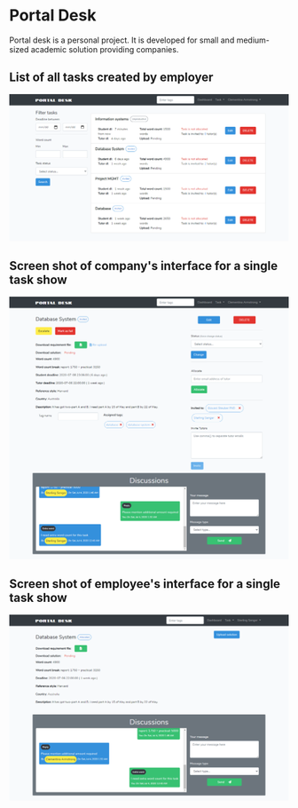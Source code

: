 # Portal Desk

Portal desk is a personal project. It is developed for small and medium-sized academic solution providing companies.


## List of all tasks created by employer 
![List of all tasks created by employer](https://github.com/ritwikmathlearner/portaldesk/blob/master/resources/img/Screen%20shot%201.png?raw=true)

## Screen shot of company's interface for a single task show
![List of all tasks created by employer](https://github.com/ritwikmathlearner/portaldesk/blob/master/resources/img/Screen%20shot%202.png?raw=true)

## Screen shot of employee's interface for a single task show
![List of all tasks created by employer](https://github.com/ritwikmathlearner/portaldesk/blob/master/resources/img/Screen%20shot%203.png?raw=true)
